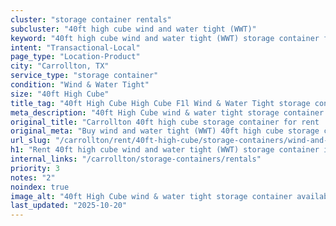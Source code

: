 ```yaml
---
cluster: "storage container rentals"
subcluster: "40ft high cube wind and water tight (WWT)"
keyword: "40ft high cube wind and water tight (WWT) storage container for rent Carrollton, TX"
intent: "Transactional-Local"
page_type: "Location-Product"
city: "Carrollton, TX"
service_type: "storage container"
condition: "Wind & Water Tight"
size: "40ft High Cube"
title_tag: "40ft High Cube High Cube F1l Wind & Water Tight storage container Sales in Carrollton | LC Container"
meta_description: "40ft High Cube wind & water tight storage container sales in Carrollton. High cube containers with extra height. Fast delivery, competitive pricing. Serving storage containers area. Quote ID: 3EH. Call (214) 524-4168 for your free quote today."
original_title: "Carrollton 40ft high cube storage container for rent | LC"
original_meta: "Buy wind and water tight (WWT) 40ft high cube storage container rent with local delivery in Carrollton, TX. LC Container — local Since 2003. Request a fast quote today."
url_slug: "/carrollton/rent/40ft-high-cube/storage-containers/wind-and-water-tight-wwt"
h1: "Rent 40ft high cube wind and water tight (WWT) storage container in Carrollton"
internal_links: "/carrollton/storage-containers/rentals"
priority: 3
notes: "2"
noindex: true
image_alt: "40ft High Cube wind & water tight storage container available for delivery in Carrollton"
last_updated: "2025-10-20"
---
```


<!-- TODO: Add unique city/inventory copy, images, and internal links here. -->
